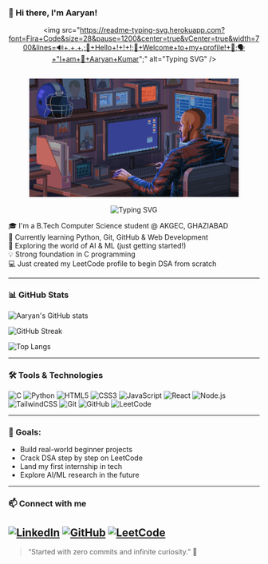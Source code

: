 ### 👋 Hi there, I'm Aaryan!

<div align="center">

  <!-- Typing SVG -->
  <img src="https://readme-typing-svg.herokuapp.com?font=Fira+Code&size=28&pause=1200&center=true&vCenter=true&width=700&lines=🔊+.+.+.;💬+Hello+!+!+!;📜+Welcome+to+my+profile!+📜;🗣️+"I+am+👤+Aaryan+Kumar";" alt="Typing SVG" />

  <!-- Robot GIF (either separate or your composited single GIF) -->
  <br/>
  <img src="welcome.gif" alt="Cartoon robot coding" width="420"/>

</div>

<p align="center">
  <img src="https://readme-typing-svg.herokuapp.com?font=Fira+Code&weight=600&size=28&pause=1000&color=36BCF7&center=true&vCenter=true&width=650&lines=🌐+Tech+Explorer;🚀+Aspiring+SDE;🤖+AI%2FML+Enthusiast&multi=true" alt="Typing SVG" />
</p>

🎓 I'm a B.Tech Computer Science student @ AKGEC, GHAZIABAD  
🌱 Currently learning Python, Git, GitHub & Web Development  
🧠 Exploring the world of AI & ML (just getting started!)  
💡 Strong foundation in C programming  
💻 Just created my LeetCode profile to begin DSA from scratch

---

### 📊 GitHub Stats

![Aaryan's GitHub stats](https://github-readme-stats.vercel.app/api?username=aaryan498&show_icons=true&theme=radical)

![GitHub Streak](https://streak-stats.demolab.com?user=aaryan498&theme=radical)

![Top Langs](https://github-readme-stats.vercel.app/api/top-langs/?username=aaryan498&layout=compact&theme=radical)

---

### 🛠️ Tools & Technologies

![C](https://img.shields.io/badge/C-00599C?style=for-the-badge&logo=c&logoColor=white)
![Python](https://img.shields.io/badge/Python-3776AB?style=for-the-badge&logo=python&logoColor=white)
![HTML5](https://img.shields.io/badge/HTML5-E34F26?style=for-the-badge&logo=html5&logoColor=white)
![CSS3](https://img.shields.io/badge/CSS3-1572B6?style=for-the-badge&logo=css3&logoColor=white)
![JavaScript](https://img.shields.io/badge/JavaScript-F7DF1E?style=for-the-badge&logo=javascript&logoColor=black)
![React](https://img.shields.io/badge/React-20232A?style=for-the-badge&logo=react&logoColor=61DAFB)
![Node.js](https://img.shields.io/badge/Node.js-339933?style=for-the-badge&logo=nodedotjs&logoColor=white)
![TailwindCSS](https://img.shields.io/badge/TailwindCSS-06B6D4?style=for-the-badge&logo=tailwindcss&logoColor=white)
![Git](https://img.shields.io/badge/Git-F05032?style=for-the-badge&logo=git&logoColor=white)
![GitHub](https://img.shields.io/badge/GitHub-181717?style=for-the-badge&logo=github&logoColor=white)
![LeetCode](https://img.shields.io/badge/LeetCode-FFA116?style=for-the-badge&logo=leetcode&logoColor=black)

---

### 🚀 Goals:
- Build real-world beginner projects
- Crack DSA step by step on LeetCode
- Land my first internship in tech
- Explore AI/ML research in the future

---

### 📫 Connect with me

[![LinkedIn](https://img.shields.io/badge/LinkedIn-Connect-blue?style=for-the-badge&logo=linkedin)](https://www.linkedin.com/in/aaryan-kumar-ai-498-coder)
[![GitHub](https://img.shields.io/badge/GitHub-Profile-black?style=for-the-badge&logo=github)](https://github.com/aaryan498)
[![LeetCode](https://img.shields.io/badge/LeetCode-Profile-orange?style=for-the-badge&logo=leetcode)](https://leetcode.com/u/aaryan_498/)
---

> “Started with zero commits and infinite curiosity.” 🌱
> 
